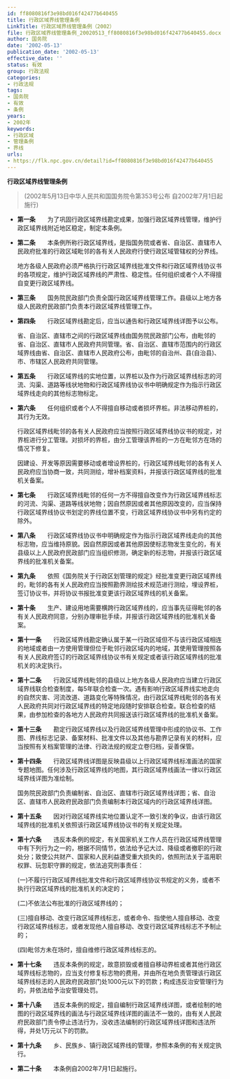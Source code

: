 ```yaml
---
id: ff8080816f3e98bd016f42477b640455
title: 行政区域界线管理条例
LinkTitle: 行政区域界线管理条例（2002）
file: 行政区域界线管理条例_20020513_ff8080816f3e98bd016f42477b640455.docx
author: 国务院
date: '2002-05-13'
publication_date: '2002-05-13'
effective_date: ''
status: 有效
group: 行政法规
categories:
- 行政法规
tags:
- 国务院
- 有效
- 条例
years:
- 2002年
keywords:
- 行政区域
- 管理条例
- 界线
urls:
- https://flk.npc.gov.cn/detail?id=ff8080816f3e98bd016f42477b640455
---
```


**行政区域界线管理条例**

> (2002年5月13日中华人民共和国国务院令第353号公布 自2002年7月1日起施行)

- **第一条**　　为了巩固行政区域界线勘定成果，加强行政区域界线管理，维护行政区域界线附近地区稳定，制定本条例。

- **第二条**　　本条例所称行政区域界线，是指国务院或者省、自治区、直辖市人民政府批准的行政区域毗邻的各有关人民政府行使行政区域管辖权的分界线。

  地方各级人民政府必须严格执行行政区域界线批准文件和行政区域界线协议书的各项规定，维护行政区域界线的严肃性、稳定性。任何组织或者个人不得擅自变更行政区域界线。

- **第三条**　　国务院民政部门负责全国行政区域界线管理工作。县级以上地方各级人民政府民政部门负责本行政区域界线管理工作。

- **第四条**　　行政区域界线勘定后，应当以通告和行政区域界线详图予以公布。

  省、自治区、直辖市之间的行政区域界线由国务院民政部门公布，由毗邻的省、自治区、直辖市人民政府共同管理。省、自治区、直辖市范围内的行政区域界线由省、自治区、直辖市人民政府公布，由毗邻的自治州、县(自治县)、市、市辖区人民政府共同管理。

- **第五条**　　行政区域界线的实地位置，以界桩以及作为行政区域界线标志的河流、沟渠、道路等线状地物和行政区域界线协议书中明确规定作为指示行政区域界线走向的其他标志物标定。

- **第六条**　　任何组织或者个人不得擅自移动或者损坏界桩。非法移动界桩的，其行为无效。

  行政区域界线毗邻的各有关人民政府应当按照行政区域界线协议书的规定，对界桩进行分工管理。对损坏的界桩，由分工管理该界桩的一方在毗邻方在场的情况下修复。

  因建设、开发等原因需要移动或者增设界桩的，行政区域界线毗邻的各有关人民政府应当协商一致，共同测绘，增补档案资料，并报该行政区域界线的批准机关备案。

- **第七条**　　行政区域界线毗邻的任何一方不得擅自改变作为行政区域界线标志的河流、沟渠、道路等线状地物；因自然原因或者其他原因改变的，应当保持行政区域界线协议书划定的界线位置不变，行政区域界线协议书中另有约定的除外。

- **第八条**　　行政区域界线协议书中明确规定作为指示行政区域界线走向的其他标志物，应当维持原貌。因自然原因或者其他原因使标志物发生变化的，有关县级以上人民政府民政部门应当组织修测，确定新的标志物，并报该行政区域界线的批准机关备案。

- **第九条**　　依照《国务院关于行政区划管理的规定》经批准变更行政区域界线的，毗邻的各有关人民政府应当按照勘界测绘技术规范进行测绘，埋设界桩，签订协议书，并将协议书报批准变更该行政区域界线的机关备案。

- **第十条**　　生产、建设用地需要横跨行政区域界线的，应当事先征得毗邻的各有关人民政府同意，分别办理审批手续，并报该行政区域界线的批准机关备案。

- **第十一条**　　行政区域界线勘定确认属于某一行政区域但不与该行政区域相连的地域或者由一方使用管理但位于毗邻行政区域内的地域，其使用管理按照各有关人民政府签订的行政区域界线协议书有关规定或者该行政区域界线的批准机关的决定执行。

- **第十二条**　　行政区域界线毗邻的县级以上地方各级人民政府应当建立行政区域界线联合检查制度，每5年联合检查一次。遇有影响行政区域界线实地走向的自然灾害、河流改道、道路变化等特殊情况，由行政区域界线毗邻的各有关人民政府共同对行政区域界线的特定地段随时安排联合检查。联合检查的结果，由参加检查的各地方人民政府共同报送该行政区域界线的批准机关备案。

- **第十三条**　　勘定行政区域界线以及行政区域界线管理中形成的协议书、工作图、界线标志记录、备案材料、批准文件以及其他与勘界记录有关的材料，应当按照有关档案管理的法律、行政法规的规定立卷归档，妥善保管。

- **第十四条**　　行政区域界线详图是反映县级以上行政区域界线标准画法的国家专题地图。任何涉及行政区域界线的地图，其行政区域界线画法一律以行政区域界线详图为准绘制。

  国务院民政部门负责编制省、自治区、直辖市行政区域界线详图；省、自治区、直辖市人民政府民政部门负责编制本行政区域内的行政区域界线详图。

- **第十五条**　　因对行政区域界线实地位置认定不一致引发的争议，由该行政区域界线的批准机关依照该行政区域界线协议书的有关规定处理。

- **第十六条**　　违反本条例的规定，有关国家机关工作人员在行政区域界线管理中有下列行为之一的，根据不同情节，依法给予记大过、降级或者撤职的行政处分；致使公共财产、国家和人民利益遭受重大损失的，依照刑法关于滥用职权罪、玩忽职守罪的规定，依法追究刑事责任：

  (一)不履行行政区域界线批准文件和行政区域界线协议书规定的义务，或者不执行行政区域界线的批准机关的决定的；

  (二)不依法公布批准的行政区域界线的；

  (三)擅自移动、改变行政区域界线标志，或者命令、指使他人擅自移动、改变行政区域界线标志，或者发现他人擅自移动、改变行政区域界线标志不予制止的；

  (四)毗邻方未在场时，擅自维修行政区域界线标志的。

- **第十七条**　　违反本条例的规定，故意损毁或者擅自移动界桩或者其他行政区域界线标志物的，应当支付修复标志物的费用，并由所在地负责管理该行政区域界线标志的人民政府民政部门处1000元以下的罚款；构成违反治安管理行为的，并依法给予治安管理处罚。

- **第十八条**　　违反本条例的规定，擅自编制行政区域界线详图，或者绘制的地图的行政区域界线的画法与行政区域界线详图的画法不一致的，由有关人民政府民政部门责令停止违法行为，没收违法编制的行政区域界线详图和违法所得，并处1万元以下的罚款。

- **第十九条**　　乡、民族乡、镇行政区域界线的管理，参照本条例的有关规定执行。

- **第二十条**　　本条例自2002年7月1日起施行。

